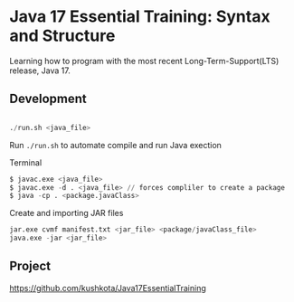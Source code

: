 # Java 17 Essential Training: Syntax and Structure

Learning how to program with the most recent Long-Term-Support(LTS) release, Java 17.


## Development

```python

./run.sh <java_file>
```
Run `./run.sh` to automate compile and run Java exection

Terminal
```python
$ javac.exe <java_file>
$ javac.exe -d . <java_file> // forces compliler to create a package
$ java -cp . <package.javaClass> 
```

Create and importing JAR files
```python
jar.exe cvmf manifest.txt <jar_file> <package/javaClass_file>
java.exe -jar <jar_file>
```

## Project
https://github.com/kushkota/Java17EssentialTraining



